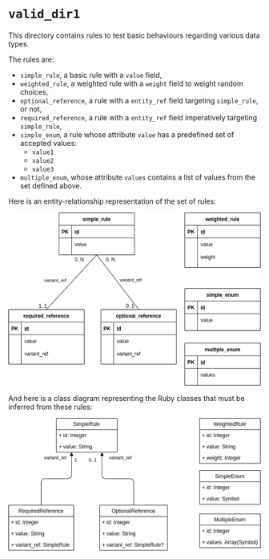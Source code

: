 # `valid_dir1`

This directory contains rules to test basic behaviours regarding various data
types.

The rules are:

- `simple_rule`, a basic rule with a `value` field,
- `weighted_rule`, a weighted rule with a `weight` field to weight random
  choices,
- `optional_reference`, a rule with a `entity_ref` field targeting
  `simple_rule`, or not,
- `required_reference`, a rule with a `entity_ref` field imperatively targeting
  `simple_rule`,
- `simple_enum`, a rule whose attribute `value` has a predefined set of accepted
  values:
  - `value1`
  - `value2`
  - `value3`
- `multiple_enum`, whose attribute `values` contains a list of values from the
  set defined above.

Here is an entity-relationship representation of the set of rules:

![Entity-relationship representation of the rules](er_model.png)

And here is a class diagram representing the Ruby classes that must be inferred
from these rules:

![Class diagram of the classes inferred from the rules](class_diagram.png)
